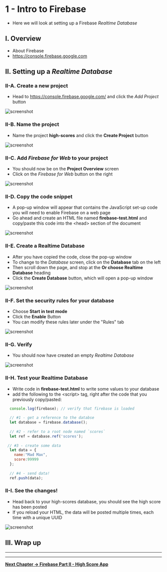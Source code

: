 # 1 - Intro to Firebase 

- Here we will look at setting up a Firebase *Realtime Database*

## I. Overview
- About Firebase
- https://console.firebase.google.com


## II. Setting up a *Realtime Database*


### II-A. Create a new project

- Head to https://console.firebase.google.com/ and click the *Add Project* button

![screenshot](_images/firebase-1.jpg)


### II-B. Name the project

- Name the project **high-scores** and click the **Create Project** button

![screenshot](_images/firebase-2.jpg)

### II-C. Add *Firebase for Web* to your project

- You should now be on the **Project Overview** screen
- Click on the *Firebase for Web* button on the right

![screenshot](_images/firebase-3.jpg)

### II-D. Copy the code snippet

- A pop-up window will appear that contains the JavaScript set-up code you will need to enable Firebase on a web page
- Go ahead and create an HTML file named **firebase-test.html** and copy/paste this code into the &lt;head> section of the document

![screenshot](_images/firebase-4.jpg)

### II-E. Create a Realtime Database

- After you have copied the code, close the pop-up window
- To change to the *Database* screen, click on the **Database** tab on the left 
- Then scroll down the page, and stop at the **Or choose Realtime Database** heading
- Click the **Create Database** button, which will open a pop-up window

![screenshot](_images/firebase-5.jpg)


### II-F. Set the security rules for your database

- Choose **Start in test mode**
- Click the **Enable** Button
- You can modify these rules later under the "Rules" tab

![screenshot](_images/firebase-6.jpg)


### II-G. Verify

- You should now have created an empty *Realtime Database*

![screenshot](_images/firebase-7.jpg)


### II-H. Test your Realtime Database
- Write code in **firebase-test.html** to write some values to your database
- add the following to the &lt;script> tag, right after the code that you previously copy/pasted:

```js
  console.log(firebase); // verify that firebase is loaded
  
  // #1 - get a reference to the databse
  let database = firebase.database();
  
  // #2 - refer to a root node named `scores`
  let ref = database.ref('scores');
 
 // #3 - create some data
  let data = {
  	name:"Mad Max",
  	score:99999
  };
  
  // #4 - send data!
  ref.push(data);
```

### II-I. See the changes!

- Head back to your high-scores database, you should see the high score has been posted
- If you reload your HTML, the data will be posted multiple times, each time with a unique UUID

![screenshot](_images/firebase-8.jpg)


## III. Wrap up

<hr><hr>

**[Next Chapter -> Firebase Part II - High Score App](firebase-2.md)**
